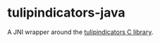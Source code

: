 # tulipindicators-java

A JNI wrapper around the [tulipindicators C library](https://tulipindicators.org).

